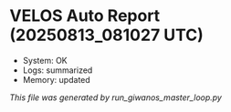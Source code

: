 # VELOS Auto Report (20250813_081027 UTC)

- System: OK
- Logs: summarized
- Memory: updated

_This file was generated by run_giwanos_master_loop.py_
